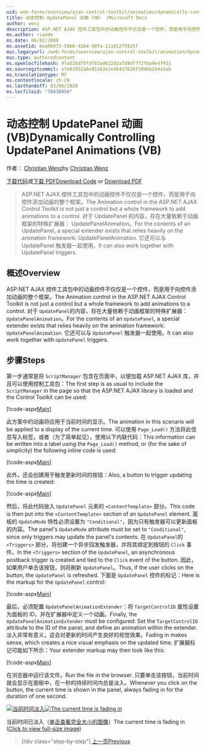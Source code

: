 ```yaml
---
uid: web-forms/overview/ajax-control-toolkit/animation/dynamically-controlling-updatepanel-animations-vb
title: 动态控制 UpdatePanel 动画（VB） |Microsoft Docs
author: wenz
description: ASP.NET AJAX 控件工具包中的动画控件不仅仅是一个控件，而是用于向控件添加动画的整个框架。 有关 ... 的内容
ms.author: riande
ms.date: 06/02/2008
ms.assetid: bea66072-59b6-42b4-98fa-211812f5925f
msc.legacyurl: /web-forms/overview/ajax-control-toolkit/animation/dynamically-controlling-updatepanel-animations-vb
msc.type: authoredcontent
ms.openlocfilehash: 97a52bd75fdf63ad62282afd9df772f0a9e4f931
ms.sourcegitcommit: e7e91932a6e91a63e2e46417626f39d6b244a3ab
ms.translationtype: MT
ms.contentlocale: zh-CN
ms.lasthandoff: 03/06/2020
ms.locfileid: "78430856"
---
```

# <a name="dynamically-controlling-updatepanel-animations-vb"></a><span data-ttu-id="4bd3e-104">动态控制 UpdatePanel 动画 (VB)</span><span class="sxs-lookup"><span data-stu-id="4bd3e-104">Dynamically Controlling UpdatePanel Animations (VB)</span></span>

<span data-ttu-id="4bd3e-105">作者： [Christian Wenz](https://github.com/wenz)</span><span class="sxs-lookup"><span data-stu-id="4bd3e-105">by [Christian Wenz](https://github.com/wenz)</span></span>

<span data-ttu-id="4bd3e-106">[下载代码](https://download.microsoft.com/download/9/3/f/93f8daea-bebd-4821-833b-95205389c7d0/UpdatePanelAnimation2.vb.zip)或[下载 PDF](https://download.microsoft.com/download/b/6/a/b6ae89ee-df69-4c87-9bfb-ad1eb2b23373/updatepanelanimation2VB.pdf)</span><span class="sxs-lookup"><span data-stu-id="4bd3e-106">[Download Code](https://download.microsoft.com/download/9/3/f/93f8daea-bebd-4821-833b-95205389c7d0/UpdatePanelAnimation2.vb.zip) or [Download PDF](https://download.microsoft.com/download/b/6/a/b6ae89ee-df69-4c87-9bfb-ad1eb2b23373/updatepanelanimation2VB.pdf)</span></span>

> <span data-ttu-id="4bd3e-107">ASP.NET AJAX 控件工具包中的动画控件不仅仅是一个控件，而是用于向控件添加动画的整个框架。</span><span class="sxs-lookup"><span data-stu-id="4bd3e-107">The Animation control in the ASP.NET AJAX Control Toolkit is not just a control but a whole framework to add animations to a control.</span></span> <span data-ttu-id="4bd3e-108">对于 UpdatePanel 的内容，存在大量依赖于动画框架的特殊扩展器： UpdatePanelAnimation。</span><span class="sxs-lookup"><span data-stu-id="4bd3e-108">For the contents of an UpdatePanel, a special extender exists that relies heavily on the animation framework: UpdatePanelAnimation.</span></span> <span data-ttu-id="4bd3e-109">它还可以与 UpdatePanel 触发器一起使用。</span><span class="sxs-lookup"><span data-stu-id="4bd3e-109">It can also work together with UpdatePanel triggers.</span></span>

## <a name="overview"></a><span data-ttu-id="4bd3e-110">概述</span><span class="sxs-lookup"><span data-stu-id="4bd3e-110">Overview</span></span>

<span data-ttu-id="4bd3e-111">ASP.NET AJAX 控件工具包中的动画控件不仅仅是一个控件，而是用于向控件添加动画的整个框架。</span><span class="sxs-lookup"><span data-stu-id="4bd3e-111">The Animation control in the ASP.NET AJAX Control Toolkit is not just a control but a whole framework to add animations to a control.</span></span> <span data-ttu-id="4bd3e-112">对于 `UpdatePanel`的内容，存在大量依赖于动画框架的特殊扩展器： `UpdatePanelAnimation`。</span><span class="sxs-lookup"><span data-stu-id="4bd3e-112">For the contents of an `UpdatePanel`, a special extender exists that relies heavily on the animation framework: `UpdatePanelAnimation`.</span></span> <span data-ttu-id="4bd3e-113">它还可以与 `UpdatePanel` 触发器一起使用。</span><span class="sxs-lookup"><span data-stu-id="4bd3e-113">It can also work together with `UpdatePanel` triggers.</span></span>

## <a name="steps"></a><span data-ttu-id="4bd3e-114">步骤</span><span class="sxs-lookup"><span data-stu-id="4bd3e-114">Steps</span></span>

<span data-ttu-id="4bd3e-115">第一步通常是将 `ScriptManager` 包含在页面中，以便加载 ASP.NET AJAX 库，并且可以使用控制工具包：</span><span class="sxs-lookup"><span data-stu-id="4bd3e-115">The first step is as usual to include the `ScriptManager` in the page so that the ASP.NET AJAX library is loaded and the Control Toolkit can be used:</span></span>

[!code-aspx[Main](dynamically-controlling-updatepanel-animations-vb/samples/sample1.aspx)]

<span data-ttu-id="4bd3e-116">此方案中的动画将应用于当前时间的显示。</span><span class="sxs-lookup"><span data-stu-id="4bd3e-116">The animation in this scenario will be applied to a display of the current time.</span></span> <span data-ttu-id="4bd3e-117">可以使用 `Page_Load()` 方法将此信息写入标签，或者（为了简单起见），使用以下内联代码：</span><span class="sxs-lookup"><span data-stu-id="4bd3e-117">This information can be written into a label using the `Page_Load()` method, or (for the sake of simplicity) the following inline code is used:</span></span>

[!code-aspx[Main](dynamically-controlling-updatepanel-animations-vb/samples/sample2.aspx)]

<span data-ttu-id="4bd3e-118">此外，还会创建用于触发更新时间的按钮：</span><span class="sxs-lookup"><span data-stu-id="4bd3e-118">Also, a button to trigger updating the time is created:</span></span>

[!code-aspx[Main](dynamically-controlling-updatepanel-animations-vb/samples/sample3.aspx)]

<span data-ttu-id="4bd3e-119">然后，将此代码放入 `UpdatePanel` 元素的 `<ContentTemplate>` 部分。</span><span class="sxs-lookup"><span data-stu-id="4bd3e-119">This code is then put into the `<ContentTemplate>` section of an `UpdatePanel` element.</span></span> <span data-ttu-id="4bd3e-120">面板的 `UpdateMode` 特性必须设置为 `"Conditional"`，因为只有触发器可以更新面板的内容。</span><span class="sxs-lookup"><span data-stu-id="4bd3e-120">The panel's `UpdateMode` attribute must be set to `"Conditional"`, since only triggers may update the panel's contents.</span></span> <span data-ttu-id="4bd3e-121">在 `UpdatePanel`的 `<Triggers>` 部分，将创建一个异步回发触发器，并将其绑定到按钮的 `Click` 事件。</span><span class="sxs-lookup"><span data-stu-id="4bd3e-121">In the `<Triggers>` section of the `UpdatePanel`, an asynchronous postback trigger is created and tied to the `Click` event of the button.</span></span> <span data-ttu-id="4bd3e-122">因此，如果用户单击该按钮，则将刷新 `UpdatePanel`。</span><span class="sxs-lookup"><span data-stu-id="4bd3e-122">Thus, if the user clicks on the button, the `UpdatePanel` is refreshed.</span></span> <span data-ttu-id="4bd3e-123">下面是 `UpdatePanel` 控件的标记：</span><span class="sxs-lookup"><span data-stu-id="4bd3e-123">Here is the markup for the `UpdatePanel` control:</span></span>

[!code-aspx[Main](dynamically-controlling-updatepanel-animations-vb/samples/sample4.aspx)]

<span data-ttu-id="4bd3e-124">最后，必须配置 `UpdatePanelAnimationExtender`：将 `TargetControlID` 属性设置为面板的 ID，并在扩展器中定义一个动画。</span><span class="sxs-lookup"><span data-stu-id="4bd3e-124">Finally, the `UpdatePanelAnimationExtender` must be configured: Set the `TargetControlID` attribute to the ID of the panel, and define an animation within the extender.</span></span> <span data-ttu-id="4bd3e-125">淡入非常有意义，这会对更新的时间产生良好的视觉效果。</span><span class="sxs-lookup"><span data-stu-id="4bd3e-125">Fading in makes sense, which creates a nice visual emphasis on the updated time.</span></span> <span data-ttu-id="4bd3e-126">扩展器标记可能如下所示：</span><span class="sxs-lookup"><span data-stu-id="4bd3e-126">Your extender markup may then look like this:</span></span>

[!code-aspx[Main](dynamically-controlling-updatepanel-animations-vb/samples/sample5.aspx)]

<span data-ttu-id="4bd3e-127">在浏览器中运行该文件。</span><span class="sxs-lookup"><span data-stu-id="4bd3e-127">Run the file in the browser.</span></span> <span data-ttu-id="4bd3e-128">只要单击该按钮，当前时间就会显示在面板中，在一秒的持续时间内总是淡入。</span><span class="sxs-lookup"><span data-stu-id="4bd3e-128">Whenever you click on the button, the current time is shown in the panel, always fading in for the duration of one second.</span></span>

<span data-ttu-id="4bd3e-129">[![当前时间淡入](dynamically-controlling-updatepanel-animations-vb/_static/image2.png)](dynamically-controlling-updatepanel-animations-vb/_static/image1.png)</span><span class="sxs-lookup"><span data-stu-id="4bd3e-129">[![The current time is fading in](dynamically-controlling-updatepanel-animations-vb/_static/image2.png)](dynamically-controlling-updatepanel-animations-vb/_static/image1.png)</span></span>

<span data-ttu-id="4bd3e-130">当前时间已淡入（[单击查看完全大小的图像](dynamically-controlling-updatepanel-animations-vb/_static/image3.png)）</span><span class="sxs-lookup"><span data-stu-id="4bd3e-130">The current time is fading in ([Click to view full-size image](dynamically-controlling-updatepanel-animations-vb/_static/image3.png))</span></span>

> [!div class="step-by-step"]
> [<span data-ttu-id="4bd3e-131">上一页</span><span class="sxs-lookup"><span data-stu-id="4bd3e-131">Previous</span></span>](animating-an-updatepanel-control-vb.md)
